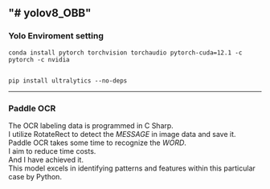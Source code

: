 "# yolov8_OBB" 
---

### Yolo Enviroment setting
    conda install pytorch torchvision torchaudio pytorch-cuda=12.1 -c pytorch -c nvidia  

  
    pip install ultralytics --no-deps  

---
### Paddle OCR  
The OCR labeling data is programmed in C Sharp.  
I utilize RotateRect to detect the *MESSAGE* in image data and save it.  
Paddle OCR takes some time to recognize the *WORD*.  
I aim to reduce time costs.  
And I have achieved it.  
This model excels in identifying patterns and features within this particular case by Python.  
